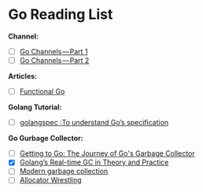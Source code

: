 # Go Reading List

**Channel:**

- [ ] [Go Channels — Part 1](https://engineering.saltside.se/go-channels-part-1-a8f735c911c9)
- [ ] [Go Channels — Part 2](https://engineering.saltside.se/go-channels-part-2-bc9d9c8bad33)

**Articles:**

- [ ] [Functional Go](https://medium.com/@geisonfgfg/functional-go-bc116f4c96a4)

**Golang Tutorial:**

- [ ] [golangspec :To understand Go’s specification](https://medium.com/golangspec)

**Go Gurbage Collector:**

- [ ] [Getting to Go: The Journey of Go's Garbage Collector](https://blog.golang.org/ismmkeynote)
- [x] [Golang’s Real-time GC in Theory and Practice](https://making.pusher.com/golangs-real-time-gc-in-theory-and-practice/)
- [ ] [Modern garbage collection](https://blog.plan99.net/modern-garbage-collection-911ef4f8bd8e)
- [ ] [Allocator Wrestling](https://speakerdeck.com/emfree/allocator-wrestling)